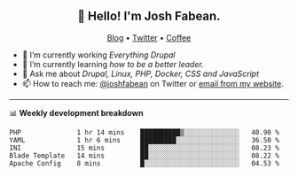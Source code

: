 <h2 align="center">👋 Hello! I'm Josh Fabean.</h2>
<p align="center">
  <a href="https://joshfabean.com">Blog</a> •
  <a href="https://twitter.com/fabean">Twitter</a> •
  <a href="https://www.buymeacoffee.com/LSxne6Yr4">Coffee</a>
</p>

- 🔭 I’m currently working *Everything Drupal*
- 🌱 I’m currently learning *how to be a better leader.*
- 💬 Ask me about *Drupal, Linux, PHP, Docker, CSS and JavaScript*
- 📫 How to reach me: [@joshfabean](https://twitter.com/joshfabean) on Twitter or [email from my website](https://joshfabean.com).

-------

📊 **Weekly development breakdown**
<!--START_SECTION:waka-->
```text
PHP              1 hr 14 mins    ██████████▒░░░░░░░░░░░░░░   40.90 % 
YAML             1 hr 6 mins     █████████░░░░░░░░░░░░░░░░   36.50 % 
INI              15 mins         ██░░░░░░░░░░░░░░░░░░░░░░░   08.23 % 
Blade Template   14 mins         ██░░░░░░░░░░░░░░░░░░░░░░░   08.22 % 
Apache Config    8 mins          █░░░░░░░░░░░░░░░░░░░░░░░░   04.53 % 
```
<!--END_SECTION:waka-->

<!--
**fabean/fabean** is a ✨ _special_ ✨ repository because its `README.md` (this file) appears on your GitHub profile.

Here are some ideas to get you started:

- 🔭 I’m currently working on ...
- 🌱 I’m currently learning ...
- 👯 I’m looking to collaborate on ...
- 🤔 I’m looking for help with ...
- 💬 Ask me about ...
- 📫 How to reach me: ...
- 😄 Pronouns: ...
- ⚡ Fun fact: ...
-->

